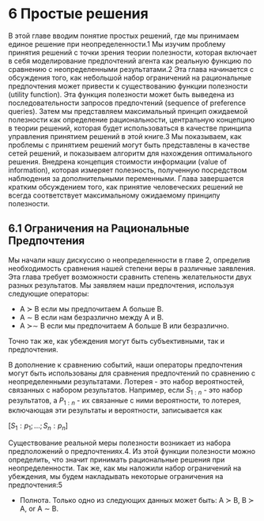 # 6 Простые решения

В этой главе вводим понятие простых решений, где мы принимаем единое решение при неопределенности.1 Мы изучим проблему принятия решений с точки зрения теории полезности, которая включает в себя моделирование предпочтений агента как реальную функцию по сравнению с неопределенными результатами.2 Эта глава начинается с обсуждения того, как небольшой набор ограничений на рациональные предпочтения может привести к существованию функции полезности (utility function). Эта функция полезности может быть выведена из последовательности запросов предпочтений (sequence of preference queries). Затем мы представляем максимальный принцип ожидаемой полезности как определение рациональности, центральную концепцию в теории решений, которая будет использоваться в качестве принципа управления принятием решений в этой книге.3 Мы показываем, как проблемы с принятием решений могут быть представлены в качестве сетей решений, и показываем алгоритм для нахождения оптимального решения. Внедрена концепция стоимости информации (value of information), которая измеряет полезность, полученную посредством наблюдения за дополнительными переменными. Глава завершается кратким обсуждением того, как принятие человеческих решений не всегда соответствует максимальному ожидаемому принципу полезности.

## 6.1 Ограничения на Рациональные Предпочтения

Мы начали нашу дискуссию о неопределенности в главе 2, определив необходимость сравнения нашей степени веры в различные заявления. Эта глава требует возможности сравнить степень желательности двух разных результатов. Мы заявляем наши предпочтения, используя следующие операторы:

- A ≻ B если мы предпочитаем A больше B.
- A ∼ B если нам безразлично между A и B.
- A ≻∼ B если мы предпочитаем A больше B или безразлично.

Точно так же, как убеждения могут быть субъективными, так и предпочтения.

В дополнение к сравнению событий, наши операторы предпочтения могут быть использованы для сравнения предпочтений по сравнению с неопределенными результатами. Лотерея - это набор вероятностей, связанных с набором результатов. Например, если $S_{1:n}$ - это набор результатов, а $P_{1:n}$ - их связанные с ними вероятности, то лотерея, включающая эти результаты и вероятности, записывается как

$[ S_1 : p_1 ; . . . ; S_n : p_n ]$

Существование реальной меры полезности возникает из набора предположений о предпочтениях.4. Из этой функции полезности можно определить, что значит принимать рациональные решения при неопределенности. Так же, как мы наложили набор ограничений на убеждения, мы будем накладывать некоторые ограничения на предпочтения:5

- Полнота. Только одно из следующих данных может быть: A ≻ B, B ≻ A, or A ∼ B.
